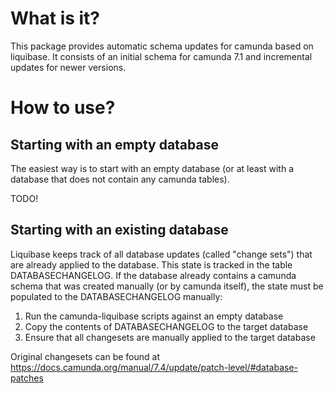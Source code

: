 # What is it?

This package provides automatic schema updates for camunda based on liquibase. It consists of an initial schema for camunda 7.1 and incremental updates for newer versions.

# How to use?

## Starting with an empty database

The easiest way is to start with an empty database (or at least with a database that does not contain any camunda tables).

TODO!

## Starting with an existing database

Liquibase keeps track of all database updates (called "change sets") that are already applied to the database. This state is tracked in the table DATABASECHANGELOG. If the database already contains a camunda schema that was created manually (or by camunda itself), the state must be populated to the DATABASECHANGELOG manually:

1. Run the camunda-liquibase scripts against an empty database
2. Copy the contents of DATABASECHANGELOG to the target database
3. Ensure that all changesets are manually applied to the target database
  
Original changesets can be found at https://docs.camunda.org/manual/7.4/update/patch-level/#database-patches
 